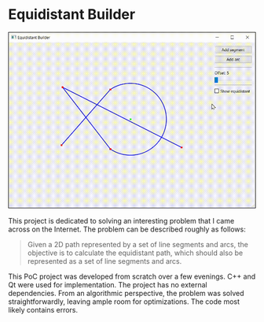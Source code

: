 # Equidistant Builder

![](./screenshots/demo_animation.gif)

This project is dedicated to solving an interesting problem that I came across on the Internet. The problem can be described roughly as follows:

> Given a 2D path represented by a set of line segments and arcs, the objective is to calculate the equidistant path, which should also be represented as a set of line segments and arcs.

This PoC project was developed from scratch over a few evenings. C++ and Qt were used for implementation. The project has no external dependencies. From an algorithmic perspective, the problem was solved straightforwardly, leaving ample room for optimizations. The code most likely contains errors.